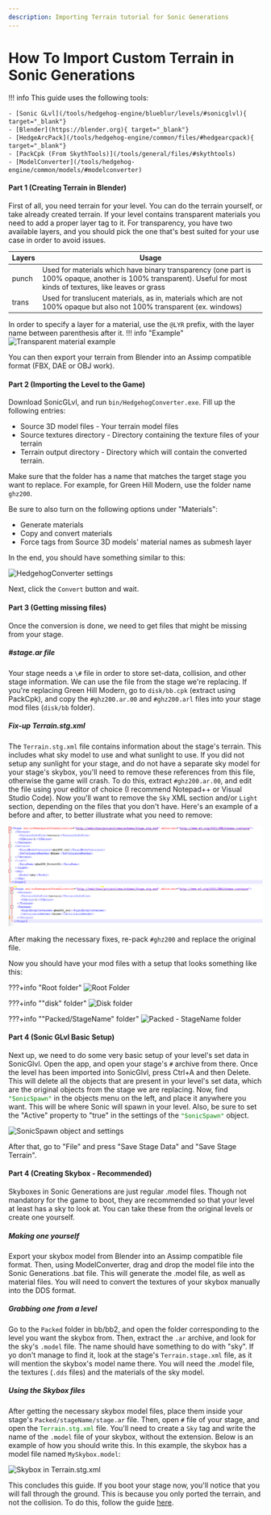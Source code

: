 ```yaml
---
description: Importing Terrain tutorial for Sonic Generations
---
```

# How To Import Custom Terrain in Sonic Generations
!!! info
    This guide uses the following tools:

    - [Sonic GLvl](/tools/hedgehog-engine/blueblur/levels/#sonicglvl){ target="_blank"}
	- [Blender](https://blender.org){ target="_blank"}
	- [HedgeArcPack](/tools/hedgehog-engine/common/files/#hedgearcpack){ target="_blank"}
    - [PackCpk (From SkythTools)](/tools/general/files/#skythtools)
    - [ModelConverter](/tools/hedgehog-engine/common/models/#modelconverter)
    
#### Part 1 (Creating Terrain in Blender)
First of all, you need terrain for your level. You can do the terrain yourself, or take already created terrain.
If your level contains transparent materials you need to add a proper layer tag to it. For transparency, you have two available layers, and you should pick the one that's best suited for your use case in order to avoid issues.

Layers | Usage
------ |-------
punch  | Used for materials which have binary transparency (one part is 100% opaque, another is 100% transparent). Useful for most kinds of textures, like leaves or grass
trans  | Used for translucent materials, as in, materials which are not 100% opaque but also not 100% transparent (ex. windows)

In order to specify a layer for a material, use the `@LYR` prefix, with the layer name between parenthesis after it.
!!! info "Example"
    ![Transparent material example](assets/importing-terrain/transparent_material_example.png)

You can then export your terrain from Blender into an Assimp compatible format (FBX, DAE or OBJ work).

#### Part 2 (Importing the Level to the Game)
Download SonicGLvl, and run `bin/HedgehogConverter.exe`. Fill up the following entries:

- Source 3D model files - Your terrain model files
- Source textures directory - Directory containing the texture files of your terrain
- Terrain output directory - Directory which will contain the converted terrain.

Make sure that the folder has a name that matches the target stage you want to replace. For example, for Green Hill Modern, use the folder name `ghz200`.

Be sure to also turn on the following options under "Materials":

- Generate materials
- Copy and convert materials
- Force tags from Source 3D models' material names as submesh layer

In the end, you should have something similar to this:

![HedgehogConverter settings](assets/importing-terrain/hedgehog_converter_window.png)

Next, click the `Convert` button and wait.

#### Part 3 (Getting missing files)
Once the conversion is done, we need to get files that might be missing from your stage.

##### \#stage.ar file
Your stage needs a `\#` file in order to store set-data, collision, and other stage information. We can use the file from the stage we're replacing. If you're replacing Green Hill Modern, go to `disk/bb.cpk` (extract using PackCpk), and copy the `#ghz200.ar.00` and `#ghz200.arl` files into your stage mod files (`disk/bb` folder).

##### Fix-up Terrain.stg.xml
The `Terrain.stg.xml` file contains information about the stage's terrain. This includes what sky model to use and what sunlight to use. If you did not setup any sunlight for your stage, and do not have a separate sky model for your stage's skybox, you'll need to remove these references from this file, otherwise the game will crash. To do this, extract `#ghz200.ar.00`, and edit the file using your editor of choice (I recommend Notepad++ or Visual Studio Code). Now you'll want to remove the `Sky` XML section and/or `Light` section, depending on the files that you don't have. Here's an example of a before and after, to better illustrate what you need to remove:

![Terrain.stg.xml](assets/importing-terrain/light_dataname.png)
![Terrain.stg.xml after removing sections](assets/importing-terrain/light_dataname_after.png)

After making the necessary fixes, re-pack `#ghz200` and replace the original file.

Now you should have your mod files with a setup that looks something like this:

???+info "Root folder"
    ![Root Folder](assets/importing-terrain/mod_folder_root.png)

???+info ""disk" folder"
    ![Disk folder](assets/importing-terrain/mod_folder_disk.png)

???+info ""Packed/StageName" folder"
    ![Packed - StageName folder](assets/importing-terrain/mod_folder_packed.png)

#### Part 4 (Sonic GLvl Basic Setup)

Next up, we need to do some very basic setup of your level's set data in SonicGlvl. Open the app, and open your stage's `#` archive from there. Once the level has been imported into SonicGlvl, press Ctrl+A and then Delete. This will delete all the objects that are present in your level's set data, which are the original objects from the stage we are replacing. Now, find <code style="color: green;">"SonicSpawn"</code> in the objects menu on the left, and place it anywhere you want. This will be where Sonic will spawn in your level. Also, be sure to set the "Active" property to "true" in the settings of the <code style="color: green;">"SonicSpawn"</code> object. 

![SonicSpawn object and settings](assets/importing-terrain/sonicspawn_glvl.png)

After that, go to "File" and press "Save Stage Data" and "Save Stage Terrain".

#### Part 4 (Creating Skybox - Recommended)

Skyboxes in Sonic Generations are just regular .model files. Though not mandatory for the game to boot, they are recommended so that your level at least has a sky to look at. You can take these from the original levels or create one yourself.

##### Making one yourself
Export your skybox model from Blender into an Assimp compatible file format. Then, using ModelConverter, drag and drop the model file into the Sonic Generations .bat file. This will generate the .model file, as well as material files. You will need to convert the textures of your skybox manually into the DDS format.

##### Grabbing one from a level
Go to the `Packed` folder in bb/bb2, and open the folder corresponding to the level you want the skybox from. Then, extract the `.ar` archive, and look for the sky's `.model` file. The name should have something to do with "sky". If yo don't manage to find it, look at the stage's `Terrain.stage.xml` file, as it will mention the skybox's model name there. You will need the .model file, the textures (`.dds` files) and the materials of the sky model.

##### Using the Skybox files
After getting the necessary skybox model files, place them inside your stage's `Packed/stageName/stage.ar` file. Then, open `#` file of your stage, and open the <code style="color: green;">Terrain.stg.xml</code> file. You'll need to create a `Sky` tag and write the name of the `.model` file of your skybox, without the extension. Below is an example of how you should write this. In this example, the skybox has a model file named `MySkybox.model`:

![Skybox in Terrain.stg.xml](assets/importing-terrain/skybox_model.png)

This concludes this guide. If you boot your stage now, you'll notice that you will fall through the ground. This is because you only ported the terrain, and not the collision. To do this, follow the guide [here](/guides/hedgehog-engine/blueblur/levels/importing-collision).
